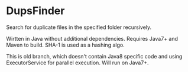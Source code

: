 DupsFinder
==========

Search for duplicate files in the specified folder recursively.

Wirtten in Java without additional dependencies. Requires Java7+ and Maven to build. SHA-1 is used as a hashing algo.

This is old branch, which doesn't contain Java8 specific code and using ExecutorService for parallel execution. Will run on Java7+.
